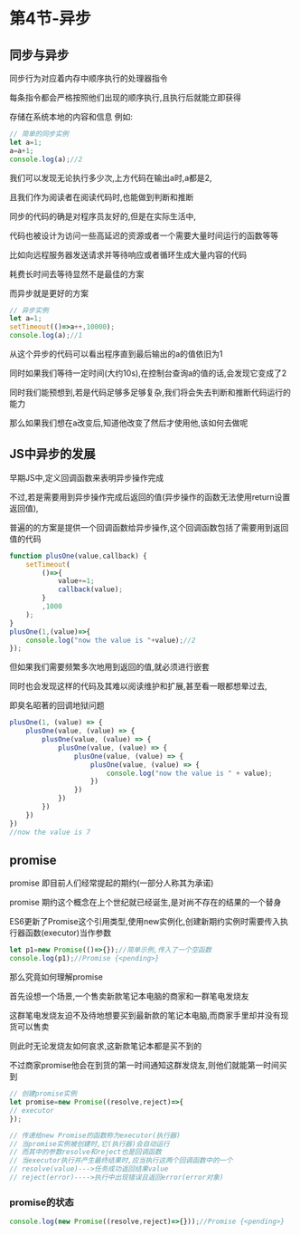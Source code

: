 # 第4节-异步

## 同步与异步
同步行为对应着内存中顺序执行的处理器指令

每条指令都会严格按照他们出现的顺序执行,且执行后就能立即获得

存储在系统本地的内容和信息
例如:
```JavaScript
// 简单的同步实例
let a=1;
a=a+1;
console.log(a);//2
```
我们可以发现无论执行多少次,上方代码在输出a时,a都是2,

且我们作为阅读者在阅读代码时,也能做到判断和推断

同步的代码的确是对程序员友好的,但是在实际生活中,

代码也被设计为访问一些高延迟的资源或者一个需要大量时间运行的函数等等

比如向远程服务器发送请求并等待响应或者循环生成大量内容的代码

耗费长时间去等待显然不是最佳的方案

而异步就是更好的方案

```JavaScript
// 异步实例
let a=1;
setTimeout(()=>a++,10000);
console.log(a);//1
```
从这个异步的代码可以看出程序直到最后输出的a的值依旧为1

同时如果我们等待一定时间(大约10s),在控制台查询a的值的话,会发现它变成了2

同时我们能预想到,若是代码足够多足够复杂,我们将会失去判断和推断代码运行的能力

那么如果我们想在a改变后,知道他改变了然后才使用他,该如何去做呢

## JS中异步的发展
早期JS中,定义回调函数来表明异步操作完成

不过,若是需要用到异步操作完成后返回的值(异步操作的函数无法使用return设置返回值),

普遍的的方案是提供一个回调函数给异步操作,这个回调函数包括了需要用到返回值的代码
```javascript
function plusOne(value,callback) {
    setTimeout(
        ()=>{
            value+=1;
            callback(value);
        }
        ,1000
    );
}
plusOne(1,(value)=>{
    console.log("now the value is "+value);//2
});
```
但如果我们需要频繁多次地用到返回的值,就必须进行嵌套

同时也会发现这样的代码及其难以阅读维护和扩展,甚至看一眼都想晕过去,

即臭名昭著的回调地狱问题
```javascript
plusOne(1, (value) => {
    plusOne(value, (value) => {
        plusOne(value, (value) => {
            plusOne(value, (value) => {
                plusOne(value, (value) => {
                    plusOne(value, (value) => {
                        console.log("now the value is " + value);
                    })
                })
            })
        })
    })
})
//now the value is 7
```

## promise
promise 即目前人们经常提起的期约(一部分人称其为承诺)

promise 期约这个概念在上个世纪就已经诞生,是对尚不存在的结果的一个替身

ES6更新了Promise这个引用类型,使用new实例化,创建新期约实例时需要传入执行器函数(executor)当作参数
```javascript
let p1=new Promise(()=>{});//简单示例,传入了一个空函数
console.log(p1);//Promise {<pending>}
```

那么究竟如何理解promise

首先设想一个场景,一个售卖新款笔记本电脑的商家和一群笔电发烧友

这群笔电发烧友迫不及待地想要买到最新款的笔记本电脑,而商家手里却并没有现货可以售卖

则此时无论发烧友如何哀求,这新款笔记本都是买不到的

不过商家promise他会在到货的第一时间通知这群发烧友,则他们就能第一时间买到

```javascript
// 创建promise实例
let promise=new Promise((resolve,reject)=>{
// executor
});

// 传递给new Promise的函数称为executor(执行器)
// 当promise实例被创建时,它(执行器)会自动运行
// 而其中的参数resolve和reject也是回调函数
// 当executor执行并产生最终结果时,应当执行这两个回调函数中的一个
// resolve(value)--->任务成功返回结果value
// reject(error)---->执行中出现错误且返回error(error对象)
```
### promise的状态
```javascript
console.log(new Promise((resolve,reject)=>{}));//Promise {<pending>}

```
